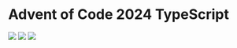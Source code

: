 # Advent of Code 2024 TypeScript

![](https://img.shields.io/badge/2024%20📅-orange) ![](https://img.shields.io/badge/Stars%20⭐-10-yellow) ![](https://img.shields.io/badge/Days%20completed-4-red)
